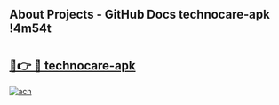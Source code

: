 ## About Projects - GitHub Docs technocare-apk !4m54t

# <h2><a href="https://andorid.site?title=technocare-apk&ref=19M">🔗👉 🔴 technocare-apk</a></h2>

[![acn](https://github.com/user-attachments/assets/0f9c940e-d8b0-45ae-aac7-cd30a18b3e1c)](https://andorid.site?title=technocare-apk&ref=19M)
